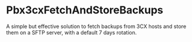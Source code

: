 # Pbx3cxFetchAndStoreBackups

A simple but effective solution to fetch backups from 3CX hosts and store them on a SFTP server, with a default 7 days rotation.
